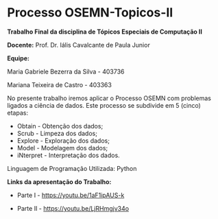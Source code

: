 # Processo OSEMN-Topicos-II

**Trabalho Final da disciplina de Tópicos Especiais de Computação II**

**Docente:** Prof. Dr. Iális Cavalcante de Paula Junior

**Equipe:**

Maria Gabriele Bezerra da Silva - 403736

Mariana Teixeira de Castro - 403363

No presente trabalho iremos aplicar o Processo OSEMN com problemas ligados a ciência de dados. Este processo se subdivide em 5 (cinco) etapas:

* Obtain - Obtenção dos dados;
* Scrub - Limpeza dos dados;
* Explore - Exploração dos dados;
* Model - Modelagem dos dados;
* iNterpret - Interpretação dos dados.

Linguagem de Programação Utilizada: Python

**Links da apresentação do Trabalho:**

* Parte I - https://youtu.be/1aF1ipAUS-k

* Parte II - https://youtu.be/LjRHmgjv34o
